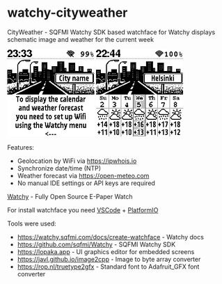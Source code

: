 # watchy-cityweather
CityWeather - SQFMI Watchy SDK based watchface for Watchy displays schematic image and weather for the current week

![screenshot2](./screenshot2.png) ![screenshot](./screenshot.png)

Features:
- Geolocation by WiFi via https://ipwhois.io
- Synchronize date/time (NTP)
- Weather forecast via https://open-meteo.com
- No manual IDE settings or API keys are required

[Watchy](https://watchy.sqfmi.com) - Fully Open Source E-Paper Watch 

For install watchface you need [VSCode](https://code.visualstudio.com) + [PlatformIO](https://platformio.org)

Tools were used:

- https://watchy.sqfmi.com/docs/create-watchface - Watchy docs
- https://github.com/sqfmi/Watchy - SQFMI Watchy SDK
- https://lopaka.app - UI graphics editor for embedded screens
- https://javl.github.io/image2cpp - Image to byte array converter
- https://rop.nl/truetype2gfx - Standard font to Adafruit_GFX font converter
